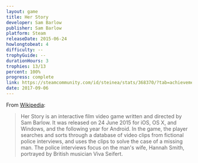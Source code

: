 ```yaml
---
layout: game
title: Her Story
developer: Sam Barlow
publisher: Sam Barlow
platform: Steam
releaseDate: 2015-06-24
howlongtobeat: 4
difficulty: --
trophyGuide: --
durationHours: 3
trophies: 13/13
percent: 100%
progress: complete
link: https://steamcommunity.com/id/steinea/stats/368370/?tab=achievements
date: 2017-09-06
---
```


From [Wikipedia](https://en.wikipedia.org/wiki/Her_Story_(video_game)):

> Her Story is an interactive film video game written and directed by Sam Barlow. It was released on 24 June 2015 for iOS, OS X, and Windows, and the following year for Android. In the game, the player searches and sorts through a database of video clips from fictional police interviews, and uses the clips to solve the case of a missing man. The police interviews focus on the man's wife, Hannah Smith, portrayed by British musician Viva Seifert.
